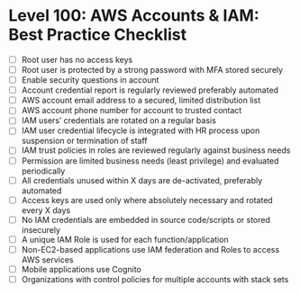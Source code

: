# Level 100: AWS Accounts & IAM: Best Practice Checklist

- [ ] Root user has no access keys
- [ ] Root user is protected by a strong password with MFA stored securely
- [ ] Enable security questions in account
- [ ] Account credential report is regularly reviewed preferably automated
- [ ] AWS account email address to a secured, limited distribution list
- [ ] AWS account phone number for account to trusted contact
- [ ] IAM users’ credentials are rotated on a regular basis
- [ ] IAM user credential lifecycle is integrated with HR process upon suspension or termination of staff
- [ ] IAM trust policies in roles are reviewed regularly against business needs
- [ ] Permission are limited business needs (least privilege) and evaluated periodically
- [ ] All credentials unused within X days are de-activated, preferably automated
- [ ] Access keys are used only where absolutely necessary and rotated every X days
- [ ] No IAM credentials are embedded in source code/scripts or stored insecurely
- [ ] A unique IAM Role is used for each function/application
- [ ] Non-EC2-based applications use IAM federation and Roles to access AWS services
- [ ] Mobile applications use Cognito
- [ ] Organizations with control policies for multiple accounts with stack sets
